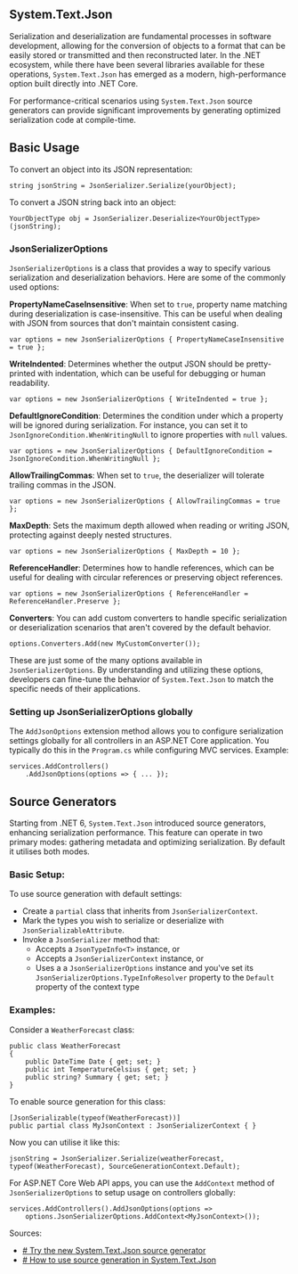 ##  System.Text.Json


Serialization and deserialization are fundamental processes in software development, allowing for the conversion of objects to a format that can be easily stored or transmitted and then reconstructed later. In the .NET ecosystem, while there have been several libraries available for these operations, `System.Text.Json` has emerged as a modern,  high-performance option built directly into .NET Core.

For performance-critical scenarios  using `System.Text.Json` source generators  can provide significant improvements by generating optimized serialization code at compile-time.

## Basic Usage

To convert an object into its JSON representation:

	string jsonString = JsonSerializer.Serialize(yourObject);

To convert a JSON string back into an object:

	YourObjectType obj = JsonSerializer.Deserialize<YourObjectType>(jsonString);
	
	
### JsonSerializerOptions
`JsonSerializerOptions` is a class that provides a way to specify various serialization and deserialization behaviors. Here are some of the commonly used options:

**PropertyNameCaseInsensitive**: When set to `true`, property name matching during deserialization is case-insensitive. This can be useful when dealing with JSON from sources that don't maintain consistent casing.
    
    var options = new JsonSerializerOptions { PropertyNameCaseInsensitive = true };

 **WriteIndented**: Determines whether the output JSON should be pretty-printed with indentation, which can be useful for debugging or human readability.

    var options = new JsonSerializerOptions { WriteIndented = true }; 
    
**DefaultIgnoreCondition**: Determines the condition under which a property will be ignored during serialization. For instance, you can set it to `JsonIgnoreCondition.WhenWritingNull` to ignore properties with `null` values.
   
    var options = new JsonSerializerOptions { DefaultIgnoreCondition = JsonIgnoreCondition.WhenWritingNull }; 
        
**AllowTrailingCommas**: When set to `true`, the deserializer will tolerate trailing commas in the JSON.
    
    var options = new JsonSerializerOptions { AllowTrailingCommas = true }; 
    
**MaxDepth**: Sets the maximum depth allowed when reading or writing JSON, protecting against deeply nested structures.
    
    var options = new JsonSerializerOptions { MaxDepth = 10 }; 
    
**ReferenceHandler**: Determines how to handle references, which can be useful for dealing with circular references or preserving object references.
    
    var options = new JsonSerializerOptions { ReferenceHandler = ReferenceHandler.Preserve };
    
**Converters**: You can add custom converters to handle specific serialization or deserialization scenarios that aren't covered by the default behavior.
    
    options.Converters.Add(new MyCustomConverter()); 
    
These are just some of the many options available in `JsonSerializerOptions`. By understanding and utilizing these options, developers can fine-tune the behavior of `System.Text.Json` to match the specific needs of their applications.

### Setting up JsonSerializerOptions globally

The `AddJsonOptions` extension method allows you to configure serialization settings globally for all controllers in an ASP.NET Core application.  You typically do this in the `Program.cs` while configuring MVC services. Example:

	services.AddControllers()
		.AddJsonOptions(options => { ... });

## Source Generators

Starting from .NET 6, `System.Text.Json` introduced source generators, enhancing serialization performance. This feature can operate in two primary modes: gathering metadata and optimizing serialization. By default it utilises both modes.

### Basic Setup:

To use source generation with default settings:
-   Create a `partial` class that inherits from `JsonSerializerContext`.
-   Mark the types you wish to serialize or deserialize with `JsonSerializableAttribute`.
-   Invoke a `JsonSerializer` method that:
    -   Accepts a `JsonTypeInfo<T>` instance, or
    -   Accepts a `JsonSerializerContext` instance, or
	 -  Uses a a `JsonSerializerOptions` instance and you've set its `JsonSerializerOptions.TypeInfoResolver` property to the `Default` property of the context type


### Examples:

Consider a `WeatherForecast` class:

    public class WeatherForecast 
    {
        public DateTime Date { get; set; }
        public int TemperatureCelsius { get; set; }
        public string? Summary { get; set; }
    } 

To enable source generation for this class:

    [JsonSerializable(typeof(WeatherForecast))]
    public partial class MyJsonContext : JsonSerializerContext { } 

Now you can utilise it like this:

    jsonString = JsonSerializer.Serialize(weatherForecast, typeof(WeatherForecast), SourceGenerationContext.Default);
    
For ASP.NET Core Web API apps, you can use the `AddContext` method of `JsonSerializerOptions` to setup usage on controllers globally:

    services.AddControllers().AddJsonOptions(options =>
	    options.JsonSerializerOptions.AddContext<MyJsonContext>());



Sources:

- [# Try the new System.Text.Json source generator](https://devblogs.microsoft.com/dotnet/try-the-new-system-text-json-source-generator)
- [# How to use source generation in System.Text.Json](https://learn.microsoft.com/en-us/dotnet/standard/serialization/system-text-json/source-generation)


